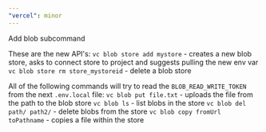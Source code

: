 ```yaml
---
"vercel": minor
---
```


Add blob subcommand

These are the new API's:
`vc blob store add mystore` - creates a new blob store, asks to connect store to project and suggests pulling the new env var
`vc blob store rm store_mystoreid` - delete a blob store

All of the following commands will try to read the `BLOB_READ_WRITE_TOKEN` from the next `.env.local` file:
`vc blob put file.txt` - uploads the file from the path to the blob store
`vc blob ls` - list blobs in the store
`vc blob del path/ path2/` - delete blobs from the store
`vc blob copy fromUrl toPathname` - copies a file within the store
